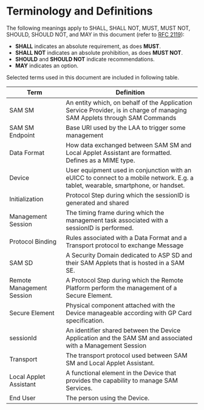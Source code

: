 Terminology and Definitions
===========================

The following meanings apply to SHALL, SHALL NOT, MUST, MUST NOT, SHOULD, SHOULD NOT, and MAY in this document (refer to [RFC 2119](https://www.rfc-editor.org/rfc/rfc2119)):
- **SHALL** indicates an absolute requirement, as does **MUST**.
- **SHALL NOT** indicates an absolute prohibition, as does **MUST NOT**.
- **SHOULD** and **SHOULD NOT** indicate recommendations.
- **MAY** indicates an option.


Selected terms used in this document are included in following table.

| Term                                                                    | Definition                                                                                                                                                                               |
|-------------------------------------------------------------------------|------------------------------------------------------------------------------------------------------------------------------------------------------------------------------------------|
| <a name="SAMSM">SAM SM</a>           | An entity which, on behalf of the Application Service Provider, is in charge of managing SAM Applets through SAM Commands |
| <a name="SAMSMEndpoint">SAM SM Endpoint</a>                                    | Base URI used by the LAA to trigger some management                                                                                                                                |
| <a name="DataFormat">Data Format</a>                                    | How data exchanged between SAM SM and Local Applet Assistant are formatted. Defines as a MIME type.                                                                                           |
| <a name="Device">Device</a>                                             | User equipment used in conjunction with an eUICC to connect to a mobile network. E.g. a tablet, wearable, smartphone, or handset.                                                        |
| <a name="Initialisation">Initialization</a>                             | Protocol Step during which the sessionID is generated and shared                                                                                                                         |
| <a name="ManagementSession">Management Session</a>                      | The timing frame during which the management task associated with a sessionID is performed.                                                                                              |
| <a name="ProtocolBinding">Protocol Binding</a>                          | Rules associated with a Data Format and a Transport protocol to exchange Message                                                                                                         |
| <a name="SAMSD">SAM SD</a>                                  | A Security Domain dedicated to ASP SD and their SAM Applets that is hosted in a SAM SE.                                                                                                 |
| <a name="RemoteManagementSession">Remote Management Session</a>         | A Protocol Step during which the Remote Platform perform the management of a Secure Element.                                                                                             |
| <a name="SE">Secure Element</a>                              | Physical component attached with the Device manageable according with GP Card specification.                                                                                             |
| <a name="sessionID">sessionId</a>                                       | An identifier shared between the Device Application and the SAM SM and associated with a Management Session                                                                 |
| <a name="Transport">Transport</a>                                       | The transport protocol used between SAM SM and Local Applet Assistant.                                                                                                                        |
| <a name="LAA">Local Applet Assistant</a>                                    | A functional element in the Device that provides the capability to manage SAM  Services.                                                                                                                       |
| <a name="EU">End User</a>                                    | The person using the Device.                                                                                                                       |


